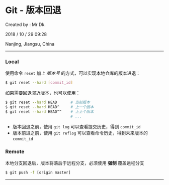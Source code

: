 # Git - 版本回退

Created by : Mr Dk.

2018 / 10 / 29 09:28

Nanjing, Jiangsu, China

---

### Local

使用命令 `reset` 加上 _版本号_ 的方式，可以实现本地仓库的版本进退：

```bash
$ git reset --hard [commit_id]
```

如果需要回退邻近版本，也可以使用：

```bash
$ git reset --hard HEAD      # 当前版本
$ git reset --hard HEAD^     # 上一个版本
$ git reset --hard HEAD^^    # 上上个版本
                             # ...
```

* 版本回退之前，使用 `git log` 可以查看提交历史，得到 `commit_id`
* 版本前进之前，使用 `git reflog` 可以查看命令历史，得到未来版本的 `commit_id`

### Remote

本地分支回退后，版本将落后于远程分支，必须使用 __强制__ 覆盖远程分支

```bash
$ git push -f [origin master]
```

---

